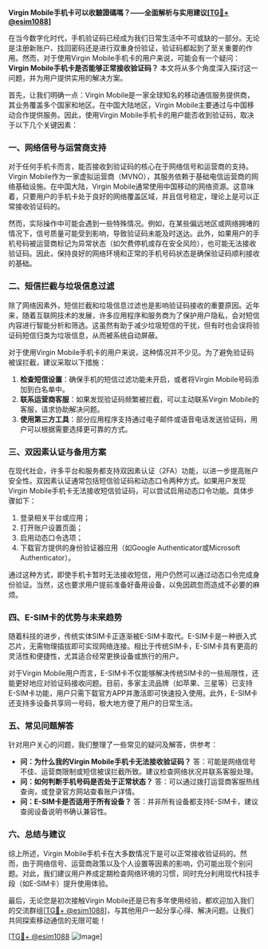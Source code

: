 **Virgin Mobile手机卡可以收驗證碼嗎？——全面解析与实用建议[[TG💪+ @esim1088](https://t.me/s/esim1088)]**

在当今数字化时代，手机验证码已经成为我们日常生活中不可或缺的一部分。无论是注册新账户、找回密码还是进行双重身份验证，验证码都起到了至关重要的作用。然而，对于使用Virgin Mobile手机卡的用户来说，可能会有一个疑问：**Virgin Mobile手机卡是否能够正常接收验证码？** 本文将从多个角度深入探讨这一问题，并为用户提供实用的解决方案。

首先，让我们明确一点：Virgin Mobile是一家全球知名的移动通信服务提供商，其业务覆盖多个国家和地区。在中国大陆地区，Virgin Mobile主要通过与中国移动合作提供服务。因此，使用Virgin Mobile手机卡的用户能否收到验证码，取决于以下几个关键因素：

### 一、网络信号与运营商支持

对于任何手机卡而言，能否接收到验证码的核心在于网络信号和运营商的支持。Virgin Mobile作为一家虚拟运营商（MVNO），其服务依赖于基础电信运营商的网络基础设施。在中国大陆，Virgin Mobile通常使用中国移动的网络资源。这意味着，只要用户的手机卡处于良好的网络覆盖区域，并且信号稳定，理论上是可以正常接收验证码的。

然而，实际操作中可能会遇到一些特殊情况。例如，在某些偏远地区或网络拥堵的情况下，信号质量可能受到影响，导致验证码未能及时送达。此外，如果用户的手机号码被运营商标记为异常状态（如欠费停机或存在安全风险），也可能无法接收验证码。因此，保持良好的网络环境和正常的手机号码状态是确保验证码顺利接收的基础。

### 二、短信拦截与垃圾信息过滤

除了网络因素外，短信拦截和垃圾信息过滤也是影响验证码接收的重要原因。近年来，随着互联网技术的发展，许多应用程序和服务商为了保护用户隐私，会对短信内容进行智能分析和筛选。这虽然有助于减少垃圾短信的干扰，但有时也会误将验证码短信归类为垃圾信息，从而被系统自动屏蔽。

对于使用Virgin Mobile手机卡的用户来说，这种情况并不少见。为了避免验证码被误拦截，建议采取以下措施：
1. **检查短信设置**：确保手机的短信过滤功能未开启，或者将Virgin Mobile号码添加到白名单中。
2. **联系运营商客服**：如果发现验证码频繁被拦截，可以主动联系Virgin Mobile的客服，请求协助解决问题。
3. **使用第三方工具**：部分应用程序支持通过电子邮件或语音电话发送验证码，用户可以根据需要选择更可靠的方式。

### 三、双因素认证与备用方案

在现代社会，许多平台和服务都支持双因素认证（2FA）功能，以进一步提高账户安全性。双因素认证通常包括短信验证码和动态口令两种方式。如果用户发现Virgin Mobile手机卡无法接收短信验证码，可以尝试启用动态口令功能。具体步骤如下：
1. 登录相关平台或应用；
2. 打开账户设置页面；
3. 启用动态口令选项；
4. 下载官方提供的身份验证器应用（如Google Authenticator或Microsoft Authenticator）。

通过这种方式，即使手机卡暂时无法接收短信，用户仍然可以通过动态口令完成身份验证。当然，这也要求用户提前准备好备用设备，以免因疏忽而造成不必要的麻烦。

### 四、E-SIM卡的优势与未来趋势

随着科技的进步，传统实体SIM卡正逐渐被E-SIM卡取代。E-SIM卡是一种嵌入式芯片，无需物理插拔即可实现网络连接。相比于传统SIM卡，E-SIM卡具有更高的灵活性和便捷性，尤其适合经常更换设备或旅行的用户。

对于Virgin Mobile用户而言，E-SIM卡不仅能够解决传统SIM卡的一些局限性，还能更好地应对验证码接收问题。目前，多家主流品牌（如苹果、三星等）已支持E-SIM卡功能，用户只需下载官方APP并激活即可快速投入使用。此外，E-SIM卡还支持多设备共享同一号码，极大地方便了用户的日常生活。

### 五、常见问题解答

针对用户关心的问题，我们整理了一些常见的疑问及解答，供参考：
- **问：为什么我的Virgin Mobile手机卡无法接收验证码？**
  答：可能是网络信号不佳、运营商限制或短信被误拦截所致。建议检查网络状况并联系客服处理。
- **问：如何判断手机号码是否处于正常状态？**
  答：可以通过拨打运营商客服热线查询，或登录官方网站查看账户详情。
- **问：E-SIM卡是否适用于所有设备？**
  答：并非所有设备都支持E-SIM卡，建议查阅设备说明书确认兼容性。

### 六、总结与建议

综上所述，Virgin Mobile手机卡在大多数情况下是可以正常接收验证码的。然而，由于网络信号、运营商政策以及个人设置等因素的影响，仍可能出现个别问题。对此，我们建议用户养成定期检查网络环境的习惯，同时充分利用现代科技手段（如E-SIM卡）提升使用体验。

最后，无论您是初次接触Virgin Mobile还是已有多年使用经验，都欢迎加入我们的交流群组[[TG💪+ @esim1088](https://t.me/s/esim1088)]，与其他用户一起分享心得、解决问题。让我们共同探索移动通信的无限可能！

[[TG💪+ @esim1088](https://t.me/s/esim1088) ![Image](https://i.postimg.cc/4NQfJmqS/Snipaste-2025-05-13-00-14-12.png)]